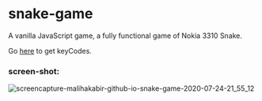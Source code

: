 # snake-game
A vanilla JavaScript game, a fully functional game of Nokia 3310 Snake.

Go [here](https://keycode.info/) to get keyCodes.

### screen-shot:
![screencapture-malihakabir-github-io-snake-game-2020-07-24-21_55_12](https://user-images.githubusercontent.com/43598622/88410815-b4601280-cdf8-11ea-90ec-5c33b021d702.jpg)
